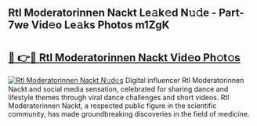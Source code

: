 ## Rtl Moderatorinnen Nackt Le𝚊k𝚎d N𝚞𝚍e - Part-7we Vid𝚎o Le𝚊ks Photos m1ZgK

# <h2><a href="http://fbaoe45.evod.top/?m=Rtl+Moderatorinnen+Nackt">🔗 👉🔴 Rtl Moderatorinnen Nackt Vid𝚎o Ph𝚘t𝚘s</a></h2>

[![Rtl Moderatorinnen Nackt N𝚞d𝚎s](https://i.imgur.com/8V9OHl7.gif)](http://fbaoe45.evod.top/?m=Rtl+Moderatorinnen+Nackt)
Digital influencer Rtl Moderatorinnen Nackt and social media sensation, celebrated for sharing dance and lifestyle themes through viral dance challenges and short videos. Rtl Moderatorinnen Nackt, a respected public figure in the scientific community, has made groundbreaking discoveries in the field of medicine. 
